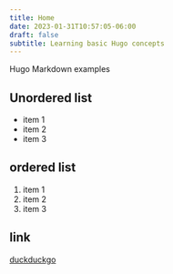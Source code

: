 ```yaml
---
title: Home
date: 2023-01-31T10:57:05-06:00
draft: false
subtitle: Learning basic Hugo concepts
---
```


Hugo Markdown examples

## Unordered list

- item 1
- item 2
- item 3

## ordered list

1. item 1
2. item 2
3. item 3

## link

[duckduckgo](duckduckgo.com)
